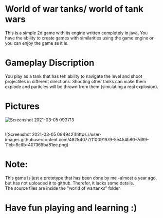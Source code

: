 
# World of war tanks/ world of tank wars

This is a simple 2d game with its engine written completely in java. You have the ability to create games with similarities using the game engine or you can enjoy the game as it is.

# Gameplay Discription
 
You play as a tank that has teh ability to navigate the level and shoot projectiles in different directions. Shooting other tanks can make them explode and particles will be thrown from them (simulating a real explosion).

# Pictures

![Screenshot 2021-03-05 093713](https://user-images.githubusercontent.com/48254077/110089557-8da68900-7d96-11eb-9664-f033db5feff6.png)

<br/>
![Screenshot 2021-03-05 094942](https://user-images.githubusercontent.com/48254077/110091979-5e454b80-7d99-11eb-8c6b-407365ba81ee.png)
<br/> 


# Note:

This game is just a prototype that has been done by me -almost a year ago, but has not uploaded it to github. Therefor, it lacks some details. 
<br/>
The source files are inside the "world of wartanks" folder


# Have fun playing and learning :)
